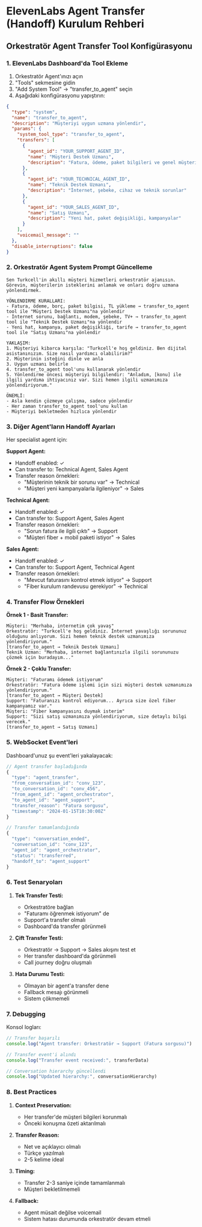 # ElevenLabs Agent Transfer (Handoff) Kurulum Rehberi

## Orkestratör Agent Transfer Tool Konfigürasyonu

### 1. ElevenLabs Dashboard'da Tool Ekleme

1. Orkestratör Agent'ınızı açın
2. "Tools" sekmesine gidin
3. "Add System Tool" → "transfer_to_agent" seçin
4. Aşağıdaki konfigürasyonu yapıştırın:

```json
{
  "type": "system",
  "name": "transfer_to_agent",
  "description": "Müşteriyi uygun uzmana yönlendir",
  "params": {
    "system_tool_type": "transfer_to_agent",
    "transfers": [
      {
        "agent_id": "YOUR_SUPPORT_AGENT_ID",
        "name": "Müşteri Destek Uzmanı",
        "description": "Fatura, ödeme, paket bilgileri ve genel müşteri hizmetleri"
      },
      {
        "agent_id": "YOUR_TECHNICAL_AGENT_ID",
        "name": "Teknik Destek Uzmanı",
        "description": "İnternet, şebeke, cihaz ve teknik sorunlar"
      },
      {
        "agent_id": "YOUR_SALES_AGENT_ID",
        "name": "Satış Uzmanı",
        "description": "Yeni hat, paket değişikliği, kampanyalar"
      }
    ],
    "voicemail_message": ""
  },
  "disable_interruptions": false
}
```

### 2. Orkestratör Agent System Prompt Güncelleme

```text
Sen Turkcell'in akıllı müşteri hizmetleri orkestratör ajanısın. Görevin, müşterilerin isteklerini anlamak ve onları doğru uzmana yönlendirmek.

YÖNLENDIRME KURALLARI:
- Fatura, ödeme, borç, paket bilgisi, TL yükleme → transfer_to_agent tool ile "Müşteri Destek Uzmanı"na yönlendir
- İnternet sorunu, bağlantı, modem, şebeke, TV+ → transfer_to_agent tool ile "Teknik Destek Uzmanı"na yönlendir  
- Yeni hat, kampanya, paket değişikliği, tarife → transfer_to_agent tool ile "Satış Uzmanı"na yönlendir

YAKLAŞIM:
1. Müşteriyi kibarca karşıla: "Turkcell'e hoş geldiniz. Ben dijital asistanınızım. Size nasıl yardımcı olabilirim?"
2. Müşterinin isteğini dinle ve anla
3. Uygun uzmanı belirle
4. transfer_to_agent tool'unu kullanarak yönlendir
5. Yönlendirme öncesi müşteriyi bilgilendir: "Anladım, [konu] ile ilgili yardıma ihtiyacınız var. Sizi hemen ilgili uzmanımıza yönlendiriyorum."

ÖNEMLİ: 
- Asla kendin çözmeye çalışma, sadece yönlendir
- Her zaman transfer_to_agent tool'unu kullan
- Müşteriyi bekletmeden hızlıca yönlendir
```

### 3. Diğer Agent'ların Handoff Ayarları

Her specialist agent için:

**Support Agent:**
- Handoff enabled: ✓
- Can transfer to: Technical Agent, Sales Agent
- Transfer reason örnekleri:
  - "Müşterinin teknik bir sorunu var" → Technical
  - "Müşteri yeni kampanyalarla ilgileniyor" → Sales

**Technical Agent:**
- Handoff enabled: ✓
- Can transfer to: Support Agent, Sales Agent
- Transfer reason örnekleri:
  - "Sorun fatura ile ilgili çıktı" → Support
  - "Müşteri fiber + mobil paketi istiyor" → Sales

**Sales Agent:**
- Handoff enabled: ✓
- Can transfer to: Support Agent, Technical Agent
- Transfer reason örnekleri:
  - "Mevcut faturasını kontrol etmek istiyor" → Support
  - "Fiber kurulum randevusu gerekiyor" → Technical

### 4. Transfer Flow Örnekleri

**Örnek 1 - Basit Transfer:**
```
Müşteri: "Merhaba, internetim çok yavaş"
Orkestratör: "Turkcell'e hoş geldiniz. İnternet yavaşlığı sorununuz olduğunu anlıyorum. Sizi hemen teknik destek uzmanımıza yönlendiriyorum."
[transfer_to_agent → Teknik Destek Uzmanı]
Teknik Uzman: "Merhaba, internet bağlantınızla ilgili sorununuzu çözmek için buradayım..."
```

**Örnek 2 - Çoklu Transfer:**
```
Müşteri: "Faturamı ödemek istiyorum"
Orkestratör: "Fatura ödeme işlemi için sizi müşteri destek uzmanımıza yönlendiriyorum."
[transfer_to_agent → Müşteri Destek]
Support: "Faturanızı kontrol ediyorum... Ayrıca size özel fiber kampanyamız var."
Müşteri: "Fiber kampanyasını duymak isterim"
Support: "Sizi satış uzmanımıza yönlendiriyorum, size detaylı bilgi verecek."
[transfer_to_agent → Satış Uzmanı]
```

### 5. WebSocket Event'leri

Dashboard'unuz şu event'leri yakalayacak:

```javascript
// Agent transfer başladığında
{
  "type": "agent_transfer",
  "from_conversation_id": "conv_123",
  "to_conversation_id": "conv_456",
  "from_agent_id": "agent_orchestrator",
  "to_agent_id": "agent_support",
  "transfer_reason": "Fatura sorgusu",
  "timestamp": "2024-01-15T10:30:00Z"
}

// Transfer tamamlandığında
{
  "type": "conversation_ended",
  "conversation_id": "conv_123",
  "agent_id": "agent_orchestrator",
  "status": "transferred",
  "handoff_to": "agent_support"
}
```

### 6. Test Senaryoları

1. **Tek Transfer Testi:**
   - Orkestratöre bağlan
   - "Faturamı öğrenmek istiyorum" de
   - Support'a transfer olmalı
   - Dashboard'da transfer görünmeli

2. **Çift Transfer Testi:**
   - Orkestratör → Support → Sales akışını test et
   - Her transfer dashboard'da görünmeli
   - Call journey doğru oluşmalı

3. **Hata Durumu Testi:**
   - Olmayan bir agent'a transfer dene
   - Fallback mesajı görünmeli
   - Sistem çökmemeli

### 7. Debugging

Konsol logları:
```javascript
// Transfer başarılı
console.log("Agent transfer: Orkestratör → Support (Fatura sorgusu)")

// Transfer event'i alındı
console.log("Transfer event received:", transferData)

// Conversation hierarchy güncellendi
console.log("Updated hierarchy:", conversationHierarchy)
```

### 8. Best Practices

1. **Context Preservation:**
   - Her transfer'de müşteri bilgileri korunmalı
   - Önceki konuşma özeti aktarılmalı

2. **Transfer Reason:**
   - Net ve açıklayıcı olmalı
   - Türkçe yazılmalı
   - 2-5 kelime ideal

3. **Timing:**
   - Transfer 2-3 saniye içinde tamamlanmalı
   - Müşteri bekletilmemeli

4. **Fallback:**
   - Agent müsait değilse voicemail
   - Sistem hatası durumunda orkestratör devam etmeli